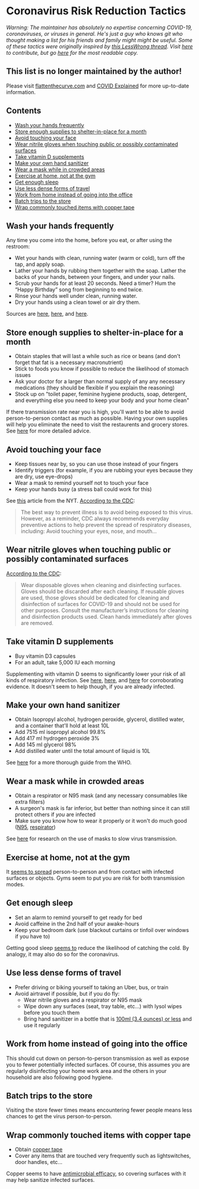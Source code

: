 # Coronavirus Risk Reduction Tactics
*Warning: The maintainer has absolutely no expertise concerning COVID-19, coronaviruses, or viruses in general. He's just a guy who knows git who thought making a list for his friends and family might might be useful. Some of these tactics were originally inspired by [this LessWrong thread](https://www.lesswrong.com/posts/LwcKYR8bykM6vDHyo/coronavirus-justified-practical-advice-thread). Visit [here](https://github.com/jaysonvirissimo/coronavirus-risk-reduction-tactics) to contribute, but go [here](http://virissimo.info/coronavirus-risk-reduction-tactics/README.html) for the most readable copy.*

## This list is no longer maintained by the author!
Please visit [flattenthecurve.com](https://www.flattenthecurve.com/) and [COVID Explained](https://explaincovid.org/) for more up-to-date information.

## Contents
- [Wash your hands frequently](#wash-your-hands-frequently)
- [Store enough supplies to shelter-in-place for a month](#store-enough-supplies-to-shelter-in-place-for-a-month)
- [Avoid touching your face](#avoid-touching-your-face)
- [Wear nitrile gloves when touching public or possibly contaminated surfaces](#wear-nitrile-gloves-when-touching-public-or-possibly-contaminated-surfaces)
- [Take vitamin D supplements](#take-vitamin-d-supplements)
- [Make your own hand sanitizer](#make-your-own-hand-sanitizer)
- [Wear a mask while in crowded areas](#wear-a-mask-while-in-crowded-areas)
- [Exercise at home, not at the gym](#exercise-at-home-not-at-the-gym)
- [Get enough sleep](#get-enough-sleep)
- [Use less dense forms of travel](#use-less-dense-forms-of-travel)
- [Work from home instead of going into the office](#work-from-home-instead-of-going-into-the-office)
- [Batch trips to the store](#batch-trips-to-the-store)
- [Wrap commonly touched items with copper tape](#wrap-commonly-touched-items-with-copper-tape)

## Wash your hands frequently
Any time you come into the home, before you eat, or after using the restroom:
* Wet your hands with clean, running water (warm or cold), turn off the tap, and apply soap.
* Lather your hands by rubbing them together with the soap. Lather the backs of your hands, between your fingers, and under your nails.
* Scrub your hands for at least 20 seconds. Need a timer? Hum the “Happy Birthday” song from beginning to end twice.
* Rinse your hands well under clean, running water.
* Dry your hands using a clean towel or air dry them.

Sources are [here](https://www.cdc.gov/handwashing/when-how-handwashing.html), [here](https://www.cdc.gov/handwashing/show-me-the-science-handwashing.html), and [here](https://www.cdc.gov/coronavirus/2019-ncov/about/prevention-treatment.html).

## Store enough supplies to shelter-in-place for a month
* Obtain staples that will last a while such as rice or beans (and don't forget that fat is a necessary macronutrient)
* Stick to foods you know if possible to reduce the likelihood of stomach issues
* Ask your doctor for a larger than normal supply of any any necessary medications (they should be flexible if you explain the reasoning)
* Stock up on "toilet paper, feminine hygiene products, soap, detergent, and everything else you need to keep your body and your home clean"

If there transmission rate near you is high, you'll want to be able to avoid person-to-person contact as much as possible. Having your own supplies will help you eliminate the need to visit the restaurents and grocery stores. See [here](https://theprepared.com/wuhan-coronavirus/#challenges) for more detailed advice.

## Avoid touching your face
* Keep tissues near by, so you can use those instead of your fingers
* Identify triggers (for example, if you are rubbing your eyes because they are dry, use eye-drops)
* Wear a mask to remind yourself not to touch your face
* Keep your hands busy (a stress ball could work for this)

See [this](https://www.nytimes.com/2020/03/05/health/stop-touching-your-face-coronavirus.html) article from the NYT.
[According to the CDC](https://www.cdc.gov/coronavirus/2019-ncov/about/prevention-treatment.html):
> The best way to prevent illness is to avoid being exposed to this virus. However, as a reminder, CDC always recommends everyday preventive actions to help prevent the spread of respiratory diseases, including: Avoid touching your eyes, nose, and mouth...

## Wear nitrile gloves when touching public or possibly contaminated surfaces
[According to the CDC](https://www.cdc.gov/coronavirus/2019-ncov/community/home/cleaning-disinfection.html):
> Wear disposable gloves when cleaning and disinfecting surfaces. Gloves should be discarded after each cleaning. If reusable gloves are used, those gloves should be dedicated for cleaning and disinfection of surfaces for COVID-19 and should not be used for other purposes. Consult the manufacturer’s instructions for cleaning and disinfection products used. Clean hands immediately after gloves are removed.

## Take vitamin D supplements
* Buy vitamin D3 capsules
* For an adult, take 5,000 IU each morning

Supplementing with vitamin D seems to significantly lower your risk of all kinds of respiratory infection. See [here](https://www.ncbi.nlm.nih.gov/pmc/articles/PMC5692194/), [here](https://www.liebertpub.com/doi/abs/10.1089/ped.2017.0750?journalCode=ped), and [here](https://www.who.int/elena/titles/vitamind_pneumonia_children/en/) for corroborating evidence. It doesn't seem to help though, if you are already infected.

## Make your own hand sanitizer
* Obtain Isopropyl alcohol, hydrogen peroxide, glycerol, distilled water, and a container that'll hold at least 10L
* Add 7515 ml isopropyl alcohol 99.8%
* Add 417 ml hydrogen peroxide 3%
* Add 145 ml glycerol 98%
* Add distilled water until the total amount of liquid is 10L

See [here](https://www.who.int/gpsc/5may/Guide_to_Local_Production.pdf) for a more thorough guide from the WHO.

## Wear a mask while in crowded areas
* Obtain a respirator or N95 mask (and any necessary consumables like extra filters)
* A surgeon's mask is far inferior, but better than nothing since it can still protect others if _you_ are infected
* Make sure you know how to wear it properly or it won't do much good ([N95](https://www.youtube.com/watch?v=bo-PEzHE7iw), [respirator](https://www.youtube.com/watch?v=yBg2B2BP9nA))

See [here](https://www.ncbi.nlm.nih.gov/pubmed/19193267) for research on the use of masks to slow virus transmission.

## Exercise at home, not at the gym
It [seems to spread](https://www.cdc.gov/coronavirus/2019-ncov/about/transmission.html) person-to-person and from contact with infected surfaces or objects. Gyms seem to put you are risk for both transmission modes.

## Get enough sleep
* Set an alarm to remind yourself to get ready for bed
* Avoid caffeine in the 2nd half of your awake-hours
* Keep your bedroom dark (use blackout curtains or tinfoil over windows if you have to)

Getting good sleep [seems to](https://www.webmd.com/sleep-disorders/features/immune-system-lack-of-sleep#1) reduce the likelihood of catching the cold. By analogy, it may also do so for the coronavirus.

## Use less dense forms of travel
* Prefer driving or biking yourself to taking an Uber, bus, or train
* Avoid airtravel if possible, but if you do fly:
  * Wear nitrile gloves and a respirator or N95 mask
  * Wipe down any surfaces (seat, tray table, etc...) with lysol wipes before you touch them 
  * Bring hand sanitizer in a bottle that is [100ml (3.4 ounces) or less](https://www.tsa.gov/travel/security-screening/liquids-rule) and use it regularly

## Work from home instead of going into the office
This should cut down on person-to-person transmission as well as expose you to fewer potentially infected surfaces. Of course, this assumes you are regularly disinfecting your home work area and the others in your household are also following good hygiene.

## Batch trips to the store
Visiting the store fewer times means encountering fewer people means less chances to get the virus person-to-person.

## Wrap commonly touched items with copper tape
* Obtain [copper tape](https://www.amazon.com/Zehhe-Copper-Foil-Double-Sided-Conductive/dp/B06Y48J5R7/ref=sr_1_3?keywords=copper%2Btape&qid=1583809652&sr=8-3&th=1)
* Cover any items that are touched very frequently such as lightswitches, door handles, etc...

Copper seems to have [antimicrobial efficacy](https://en.wikipedia.org/wiki/Antimicrobial_properties_of_copper#Antimicrobial_efficacy_of_copper_alloy_touch_surfaces), so covering surfaces with it may help sanitize infected surfaces.

